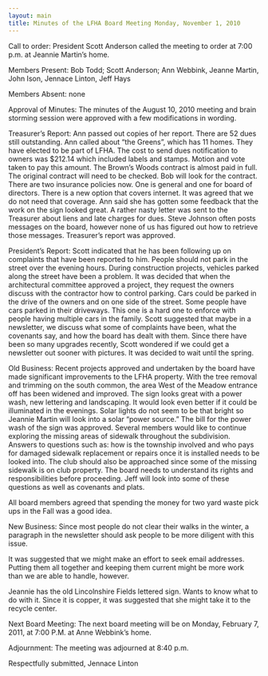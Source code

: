 ```yaml
---
layout: main
title: Minutes of the LFHA Board Meeting Monday, November 1, 2010
---
```


Call to order:  President Scott Anderson called the meeting to order
at 7:00 p.m. at Jeannie Martin’s home.

Members Present:  Bob Todd; Scott Anderson; Ann Webbink, Jeanne
Martin, John Ison, Jennace Linton, Jeff Hays

Members Absent: none

Approval of Minutes:  The minutes of the August 10, 2010 meeting and
brain storming session were approved with a few modifications in
wording.

Treasurer’s Report:  Ann passed out copies of her report. There are
52 dues still outstanding. Ann called about “the Greens”, which has
11 homes. They have elected to be part of LFHA. The cost to send
dues notification to owners was $212.14 which included labels and
stamps. Motion and vote taken to pay this amount. The Brown’s Woods
contract is almost paid in full. The original contract will need to
be checked. Bob will look for the contract. There are two insurance
policies now.  One is general and one for board of directors. There
is a new option that covers internet. It was agreed that we do not
need that coverage. Ann said she has gotten some feedback that the
work on the sign looked great. A rather nasty letter was sent to the
Treasurer about liens and late charges for dues. Steve Johnson often
posts messages on the board, however none of us has figured out how
to retrieve those messages.  Treasurer’s report was approved. 

President’s Report: Scott indicated that he has been following up on
complaints that have been reported to him. People should not park in
the street over the evening hours. During construction projects,
vehicles parked along the street have been a problem. It was decided
that when the architectural committee approved a project, they
request the owners discuss with the contractor how to control
parking. Cars could be parked in the drive of the owners and on one
side of the street. Some people have cars parked in their driveways.
This one is a hard one to enforce with people having multiple cars
in the family. Scott suggested that maybe in a newsletter, we
discuss what some of complaints have been, what the covenants say,
and how the board has dealt with them. Since there have been so many
upgrades recently, Scott wondered if we could get a newsletter out
sooner with pictures.  It was decided to wait until the spring. 

Old Business: 
Recent projects approved and undertaken by the board have made
significant improvements to the LFHA property. With the tree removal
and trimming on the south common, the area West of the Meadow
entrance off has been widened and improved. The sign looks great
with a power wash, new lettering and landscaping. It would look even
better if it could be illuminated in the evenings. Solar lights do
not seem to be that bright so Jeannie Martin will look into a solar
“power source.”  The bill for the power wash of the sign was
approved. Several members would like to continue exploring the
missing areas of sidewalk throughout the subdivision. Answers to
questions such as: how is the township involved and who pays for
damaged sidewalk replacement or repairs once it is installed needs
to be looked into. The club should also be approached since some of
the missing sidewalk is on club property. The board needs to
understand its rights and responsibilities before proceeding. Jeff
will look into some of these questions as well as covenants and
plats. 

All board members agreed that spending the money for two yard waste
pick ups in the Fall was a good idea. 

New Business: 
Since most people do not clear their walks in the winter, a
paragraph in the newsletter should ask people to be more diligent
with this issue. 

It was suggested that we might make an effort to seek email
addresses. Putting them all together and keeping them current might
be more work than we are able to handle, however. 

Jeannie has the old Lincolnshire Fields lettered sign. Wants to know
what to do with it. Since it is copper, it was suggested that she
might take it to the recycle center. 

Next Board Meeting:  The next board meeting will be on Monday,
February 7, 2011, at 7:00 P.M. at Anne Webbink’s home. 

Adjournment:  The meeting was adjourned at 8:40 p.m.

Respectfully submitted,
Jennace Linton
